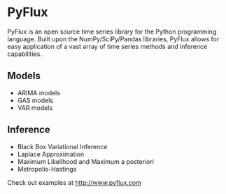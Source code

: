# PyFlux

PyFlux is an open source time series library for the Python programming language. Built upon the NumPy/SciPy/Pandas libraries, PyFlux allows for easy application of a vast array of time series methods and inference capabilities.

## Models

- ARIMA models
- GAS models
- VAR models

## Inference

- Black Box Variational Inference
- Laplace Approximation
- Maximum Likelihood and Maximum a posteriori
- Metropolis-Hastings

Check out examples at http://www.pyflux.com